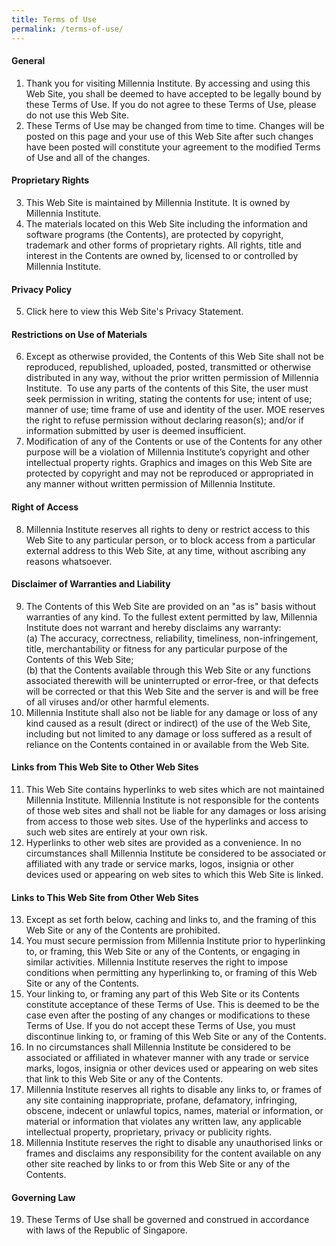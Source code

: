 ```yaml
---
title: Terms of Use
permalink: /terms-of-use/
---
```

<h4><strong>General</strong></h4>
<ol>
<li>
Thank you for visiting Millennia Institute. By accessing and using this Web Site, you shall be deemed to have accepted to be legally bound by these Terms of Use. If you do not agree to these Terms of Use, please do not use this Web Site.
</li>
<li>
These Terms of Use may be changed from time to time. Changes will be posted on this page and your use of this Web Site after such changes have been posted will constitute your agreement to the modified Terms of Use and all of the changes.
</li>
</ol>

<h4><strong>Proprietary Rights</strong></h4>
<ol start="3">
<li>
This Web Site is maintained by Millennia Institute. It is owned by Millennia Institute.
</li>
<li>
The materials located on this Web Site including the information and software programs (the Contents), are protected by copyright, trademark and other forms of proprietary rights. All rights, title and interest in the Contents are owned by, licensed to or controlled by Millennia Institute.
</li></ol>

<h4><strong>Privacy Policy</strong></h4>
<ol start="5">
	<li>Click here to view this Web Site's Privacy Statement.</li>
</ol>

<h4><strong>Restrictions on Use of Materials</strong></h4>
<ol start="6">
<li>
Except as otherwise provided, the Contents of this Web Site shall not be reproduced, republished, uploaded, posted, transmitted or otherwise distributed in any way, without the prior written permission of Millennia Institute.&nbsp; To use any parts of the contents of this Site, the user must seek permission in writing, stating the contents for use; intent of use; manner of use; time frame of use and identity of the user. MOE reserves the right to refuse permission without declaring reason(s); and/or if information submitted by user is deemed insufficient.
</li>
<li>
Modification of any of the Contents or use of the Contents for any other purpose will be a violation of Millennia Institute’s copyright and other intellectual property rights. Graphics and images on this Web Site are protected by copyright and may not be reproduced or appropriated in any manner without written permission of Millennia Institute.
</li>
</ol>

<h4><strong>Right of Access</strong></h4>
<ol start="8">
<li>
Millennia Institute reserves all rights to deny or restrict access to this Web Site to any particular person, or to block access from a particular external address to this Web Site, at any time, without ascribing any reasons whatsoever.
</li>
</ol>

<h4><strong>Disclaimer of Warranties and Liability</strong></h4>

<ol start="9">
<li>
The Contents of this Web Site are provided on an "as is" basis without warranties of any kind. To the fullest extent permitted by law, Millennia Institute does not warrant and hereby disclaims any warranty:
<br>
(a) The accuracy, correctness, reliability, timeliness, non-infringement, title, merchantability or fitness for any particular purpose of the Contents of this Web Site;<br>
(b) that the Contents available through this Web Site or any functions associated therewith will be uninterrupted or error-free, or that defects will be corrected or that this Web Site and the server is and will be free of all viruses and/or other harmful elements.
</li>
<li>
Millennia Institute shall also not be liable for any damage or loss of any kind caused as a result (direct or indirect) of the use of the Web Site, including but not limited to any damage or loss suffered as a result of reliance on the Contents contained in or available from the Web Site.
</li>
</ol>

<h4><strong>Links from This Web Site to Other Web Sites</strong></h4>

<ol start="11">
<li>This Web Site contains hyperlinks to web sites which are not maintained Millennia Institute. Millennia Institute is not responsible for the contents of those web sites and shall not be liable for any damages or loss arising from access to those web sites. Use of the hyperlinks and access to such web sites are entirely at your own risk.
</li>
<li>
Hyperlinks to other web sites are provided as a convenience. In no circumstances shall Millennia Institute be considered to be associated or affiliated with any trade or service marks, logos, insignia or other devices used or appearing on web sites to which this Web Site is linked.
</li>
</ol>

<h4><strong>Links to This Web Site from Other Web Sites</strong></h4>

<ol start="13">
<li>
Except as set forth below, caching and links to, and the framing of this Web Site or any of the Contents are prohibited.
</li>
<li>You must secure permission from Millennia Institute prior to hyperlinking to, or framing, this Web Site or any of the Contents, or engaging in similar activities. Millennia Institute reserves the right to impose conditions when permitting any hyperlinking to, or framing of this Web Site or any of the Contents.
</li>
<li>Your linking to, or framing any part of this Web Site or its Contents constitute acceptance of these Terms of Use. This is deemed to be the case even after the posting of any changes or modifications to these Terms of Use. If you do not accept these Terms of Use, you must discontinue linking to, or framing of this Web Site or any of the Contents.
</li>
<li>In no circumstances shall Millennia Institute be considered to be associated or affiliated in whatever manner with any trade or service marks, logos, insignia or other devices used or appearing on web sites that link to this Web Site or any of the Contents.
</li>
<li>Millennia Institute reserves all rights to disable any links to, or frames of any site containing inappropriate, profane, defamatory, infringing, obscene, indecent or unlawful topics, names, material or information, or material or information that violates any written law, any applicable intellectual property, proprietary, privacy or publicity rights.
</li>
<li>Millennia Institute reserves the right to disable any unauthorised links or frames and disclaims any responsibility for the content available on any other site reached by links to or from this Web Site or any of the Contents.
</li>
</ol>

<h4><strong>Governing Law</strong></h4>
<ol start="19">
<li>
These Terms of Use shall be governed and construed in accordance with laws of the Republic of Singapore.
</li>
</ol>